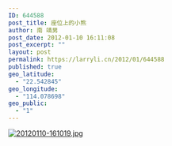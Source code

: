 ```yaml
---
ID: 644588
post_title: 座位上的小熊
author: 南 靖男
post_date: 2012-01-10 16:11:08
post_excerpt: ""
layout: post
permalink: https://larryli.cn/2012/01/644588
published: true
geo_latitude:
  - "22.542845"
geo_longitude:
  - "114.078698"
geo_public:
  - "1"
---
```

<a href="https://larryli.cn/wp-content/uploads/2012/01/20120110-161019.jpg"><img src="https://larryli.cn/wp-content/uploads/2012/01/20120110-161019.jpg" alt="20120110-161019.jpg" class="alignnone size-full" /></a>